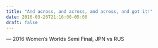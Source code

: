 ```yaml
---
title: "And across, and across, and across, and got it!"
date: 2016-03-26T21:16:00-05:00
draft: false
---
```

— 2016 Women’s Worlds Semi Final, JPN vs RUS
<!--more--> 

